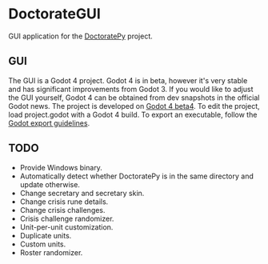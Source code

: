 # DoctorateGUI

GUI application for the [DoctoratePy](https://github.com/AKDoctorate/DoctoratePy) project.

## GUI

The GUI is a Godot 4 project. Godot 4 is in beta, however it's very stable and has significant improvements from Godot 3. If you would like to adjust the GUI yourself, Godot 4 can be obtained from dev snapshots in the official Godot news. The project is developed on [Godot 4 beta4](https://downloads.tuxfamily.org/godotengine/4.0/beta4/). 
To edit the project, load project.godot with a Godot 4 build.
To export an executable, follow the [Godot export guidelines](https://docs.godotengine.org/en/stable/tutorials/export/exporting_projects.html).

## TODO

- Provide Windows binary.
- Automatically detect whether DoctoratePy is in the same directory and update otherwise.
- Change secretary and secretary skin.
- Change crisis rune details.
- Change crisis challenges.
- Crisis challenge randomizer.
- Unit-per-unit customization.
- Duplicate units.
- Custom units.
- Roster randomizer.